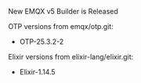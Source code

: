 New EMQX v5 Builder is Released

OTP versions from emqx/otp.git:

+ OTP-25.3.2-2

Elixir versions from elixir-lang/elixir.git:

+ Elixir-1.14.5
